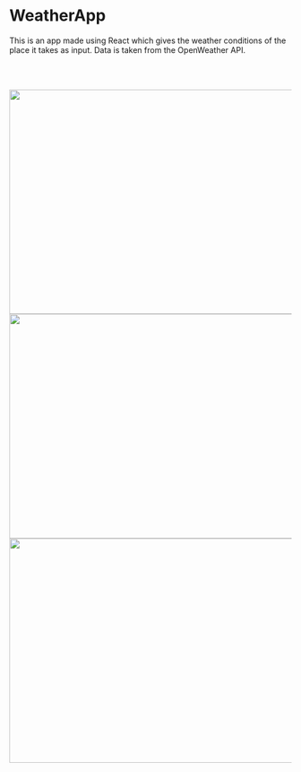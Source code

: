 # WeatherApp

This is an app made using React which gives the weather conditions of the place it takes as input. Data is taken from the OpenWeather API.

<br>
<br>

<p align="center">
  <img src="https://user-images.githubusercontent.com/76218483/176746671-21c49fda-78fd-4ae8-ad10-00cff4387315.PNG" height="400" width="650"/>
  <img src="https://user-images.githubusercontent.com/76218483/176746948-17e7b5b3-54e2-4972-99ba-b1bf01809c05.PNG" height="400" width="650"/>
  <img src="https://user-images.githubusercontent.com/76218483/176747517-9d11704c-b268-46ca-a032-c6b156139d51.PNG" height="400" width="650"/>
</p>
